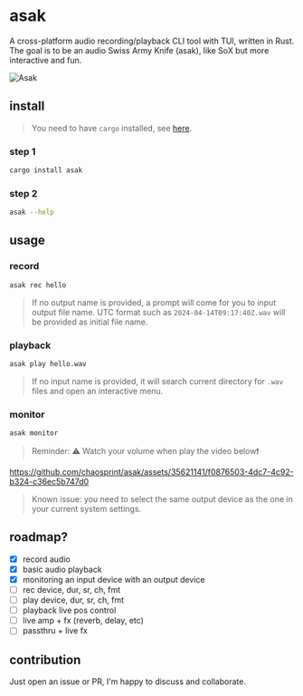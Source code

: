 # asak

A cross-platform audio recording/playback CLI tool with TUI, written in Rust. The goal is to be an audio Swiss Army Knife (asak), like SoX but more interactive and fun.

![Asak](./asak.gif)

## install

> You need to have `cargo` installed, see [here](https://doc.rust-lang.org/cargo/getting-started/installation.html).

### step 1

```sh
cargo install asak
```

### step 2

```sh
asak --help
```

## usage

### record

```sh
asak rec hello
```

> If no output name is provided, a prompt will come for you to input output file name. UTC format such as `2024-04-14T09:17:40Z.wav` will be provided as initial file name.

### playback

```sh
asak play hello.wav
```

> If no input name is provided, it will search current directory for `.wav` files and open an interactive menu.

### monitor

```sh
asak monitor
```

> Reminder: ⚠️ Watch your volume when play the video below❗️

https://github.com/chaosprint/asak/assets/35621141/f0876503-4dc7-4c92-b324-c36ec5b747d0



> Known issue: you need to select the same output device as the one in your current system settings.

## roadmap?

- [x] record audio
- [x] basic audio playback
- [x] monitoring an input device with an output device
- [ ] rec device, dur, sr, ch, fmt
- [ ] play device, dur, sr, ch, fmt
- [ ] playback live pos control
- [ ] live amp + fx (reverb, delay, etc)
- [ ] passthru + live fx

## contribution

Just open an issue or PR, I'm happy to discuss and collaborate.
